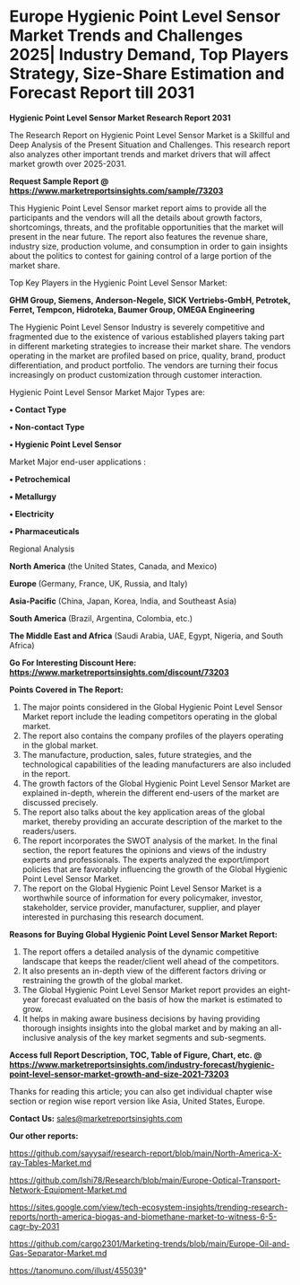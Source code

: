 # Europe Hygienic Point Level Sensor Market Trends and Challenges 2025| Industry Demand, Top Players Strategy, Size-Share Estimation and Forecast Report till 2031

<strong>Hygienic Point Level Sensor Market Research Report 2031</strong>

The Research Report on Hygienic Point Level Sensor Market is a Skillful and Deep Analysis of the Present Situation and Challenges. This research report also analyzes other important trends and market drivers that will affect market growth over 2025-2031.

<strong>Request Sample Report @ <a href=https://www.marketreportsinsights.com/sample/73203>https://www.marketreportsinsights.com/sample/73203</a></strong>

This Hygienic Point Level Sensor market report aims to provide all the participants and the vendors will all the details about growth factors, shortcomings, threats, and the profitable opportunities that the market will present in the near future. The report also features the revenue share, industry size, production volume, and consumption in order to gain insights about the politics to contest for gaining control of a large portion of the market share.

Top Key Players in the Hygienic Point Level Sensor Market:

<strong>GHM Group, Siemens, Anderson-Negele, SICK Vertriebs-GmbH, Petrotek, Ferret, Tempcon, Hidroteka, Baumer Group, OMEGA Engineering</strong>

The Hygienic Point Level Sensor Industry is severely competitive and fragmented due to the existence of various established players taking part in different marketing strategies to increase their market share. The vendors operating in the market are profiled based on price, quality, brand, product differentiation, and product portfolio. The vendors are turning their focus increasingly on product customization through customer interaction.

Hygienic Point Level Sensor Market Major Types are:

<strong>• Contact Type

• Non-contact Type

• Hygienic Point Level Sensor</strong>

Market Major end-user applications :

<strong>• Petrochemical

• Metallurgy

• Electricity

• Pharmaceuticals</strong>

Regional Analysis

</u><strong><b>North America</b></strong> (the United States, Canada, and Mexico)

<strong><b>Europe </b></strong>(Germany, France, UK, Russia, and Italy)

<strong><b>Asia-Pacific</b></strong> (China, Japan, Korea, India, and Southeast Asia)

<strong><b>South America</b></strong> (Brazil, Argentina, Colombia, etc.)

<strong><b>The Middle East and Africa</b></strong> (Saudi Arabia, UAE, Egypt, Nigeria, and South Africa)

<strong>Go For Interesting Discount Here: <a href=https://www.marketreportsinsights.com/discount/73203>https://www.marketreportsinsights.com/discount/73203</a></strong>

<strong>Points Covered in The Report:</strong>
<ol>
  <li>The major points considered in the Global Hygienic Point Level Sensor Market report include the leading competitors operating in the global market.</li>
  <li>The report also contains the company profiles of the players operating in the global market.</li>
  <li>The manufacture, production, sales, future strategies, and the technological capabilities of the leading manufacturers are also included in the report.</li>
  <li>The growth factors of the Global Hygienic Point Level Sensor Market are explained in-depth, wherein the different end-users of the market are discussed precisely.</li>
  <li>The report also talks about the key application areas of the global market, thereby providing an accurate description of the market to the readers/users.</li>
  <li>The report incorporates the SWOT analysis of the market. In the final section, the report features the opinions and views of the industry experts and professionals. The experts analyzed the export/import policies that are favorably influencing the growth of the Global Hygienic Point Level Sensor Market.</li>
  <li>The report on the Global Hygienic Point Level Sensor Market is a worthwhile source of information for every policymaker, investor, stakeholder, service provider, manufacturer, supplier, and player interested in purchasing this research document.</li>
</ol>
<strong>Reasons for Buying Global Hygienic Point Level Sensor Market Report:</strong>

<ol>
  <li>The report offers a detailed analysis of the dynamic competitive landscape that keeps the reader/client well ahead of the competitors.</li>
  <li>It also presents an in-depth view of the different factors driving or restraining the growth of the global market.</li>
  <li>The Global Hygienic Point Level Sensor Market report provides an eight-year forecast evaluated on the basis of how the market is estimated to grow.</li>
  <li>It helps in making aware business decisions by having providing thorough insights insights into the global market and by making an all-inclusive analysis of the key market segments and sub-segments.</li>
</ol>
<strong>Access full Report Description, TOC, Table of Figure, Chart, etc. @ <a href=https://www.marketreportsinsights.com/industry-forecast/hygienic-point-level-sensor-market-growth-and-size-2021-73203>https://www.marketreportsinsights.com/industry-forecast/hygienic-point-level-sensor-market-growth-and-size-2021-73203</a></strong>


Thanks for reading this article; you can also get individual chapter wise section or region wise report version like Asia, United States, Europe.

<strong>Contact Us:</strong>
sales@marketreportsinsights.com

<strong>Our other reports:</strong>

<a href=https://github.com/sayysaif/research-report/blob/main/North-America-X-ray-Tables-Market.md>https://github.com/sayysaif/research-report/blob/main/North-America-X-ray-Tables-Market.md</a>

<a href=https://github.com/Ishi78/Research/blob/main/Europe-Optical-Transport-Network-Equipment-Market.md>https://github.com/Ishi78/Research/blob/main/Europe-Optical-Transport-Network-Equipment-Market.md</a>

<a href=https://sites.google.com/view/tech-ecosystem-insights/trending-research-reports/north-america-biogas-and-biomethane-market-to-witness-6-5-cagr-by-2031>https://sites.google.com/view/tech-ecosystem-insights/trending-research-reports/north-america-biogas-and-biomethane-market-to-witness-6-5-cagr-by-2031</a>

<a href=https://github.com/cargo2301/Marketing-trends/blob/main/Europe-Oil-and-Gas-Separator-Market.md>https://github.com/cargo2301/Marketing-trends/blob/main/Europe-Oil-and-Gas-Separator-Market.md</a>

<a href=https://tanomuno.com/illust/455039>https://tanomuno.com/illust/455039</a>"
